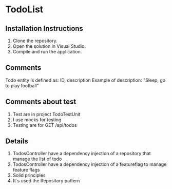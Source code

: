 # TodoList

## Installation Instructions

1. Clone the repository.
2. Open the solution in Visual Studio.
3. Compile and run the application.

## Comments 

Todo entity is defined as: ID, description
Example of description: "Sleep, go to play football"

## Comments about test

1. Test are in project TodoTestUnit
2. I use mocks for testing
3. Testing are for GET /api/todos

## Details

1. TodosController have a dependency injection of a repository that manage the list of todo
2. TodosController have a dependency injection of a featureflag to manage feature flags
3. Solid principles 
3. It´s used the Repository pattern
   